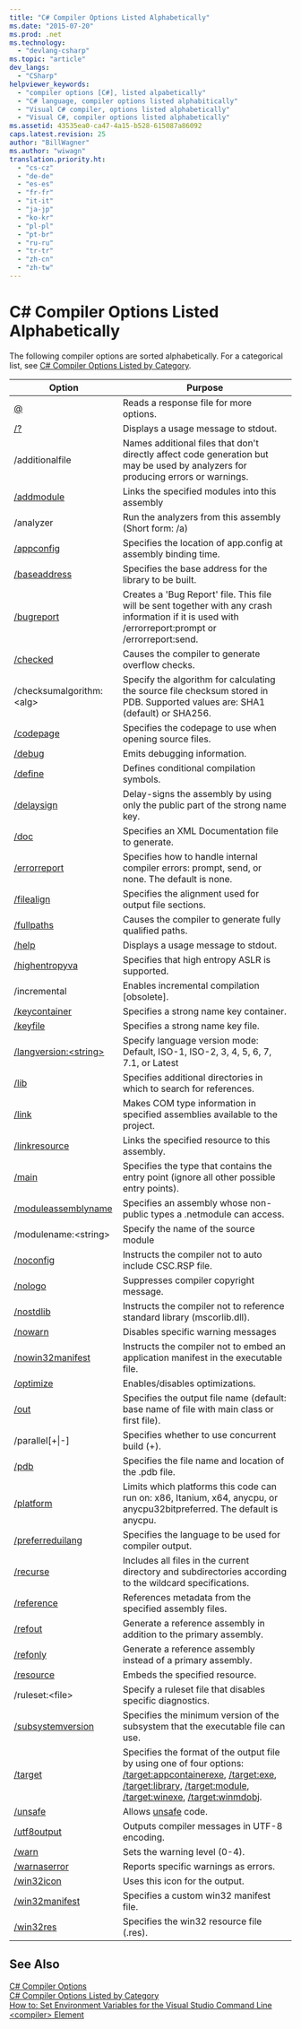 ```yaml
---
title: "C# Compiler Options Listed Alphabetically"
ms.date: "2015-07-20"
ms.prod: .net
ms.technology: 
  - "devlang-csharp"
ms.topic: "article"
dev_langs: 
  - "CSharp"
helpviewer_keywords: 
  - "compiler options [C#], listed alpabetically"
  - "C# language, compiler options listed alphabitically"
  - "Visual C# compiler, options listed alphabetically"
  - "Visual C#, compiler options listed alphabetically"
ms.assetid: 43535ea0-ca47-4a15-b528-615087a86092
caps.latest.revision: 25
author: "BillWagner"
ms.author: "wiwagn"
translation.priority.ht: 
  - "cs-cz"
  - "de-de"
  - "es-es"
  - "fr-fr"
  - "it-it"
  - "ja-jp"
  - "ko-kr"
  - "pl-pl"
  - "pt-br"
  - "ru-ru"
  - "tr-tr"
  - "zh-cn"
  - "zh-tw"
---
```

# C# Compiler Options Listed Alphabetically
The following compiler options are sorted alphabetically. For a categorical list, see [C# Compiler Options Listed by Category](../../../csharp/language-reference/compiler-options/listed-by-category.md).  
  
|Option|Purpose|  
|------------|-------------|  
|[@](../../../csharp/language-reference/compiler-options/response-file-compiler-option.md)|Reads a response file for more options.|  
|[/?](../../../csharp/language-reference/compiler-options/help-compiler-option.md)|Displays a usage message to stdout.|  
|/additionalfile|Names additional files that don't directly affect code generation but may be used by analyzers for producing errors or warnings.|  
|[/addmodule](../../../csharp/language-reference/compiler-options/addmodule-compiler-option.md)|Links the specified modules into this assembly|  
|/analyzer|Run the analyzers from this assembly (Short form: /a)|  
|[/appconfig](../../../csharp/language-reference/compiler-options/appconfig-compiler-option.md)|Specifies the location of app.config at assembly binding time.|  
|[/baseaddress](../../../csharp/language-reference/compiler-options/baseaddress-compiler-option.md)|Specifies the base address for the library to be built.|  
|[/bugreport](../../../csharp/language-reference/compiler-options/bugreport-compiler-option.md)|Creates a 'Bug Report' file. This file will be sent together with any crash information if it is used with /errorreport:prompt or /errorreport:send.|  
|[/checked](../../../csharp/language-reference/compiler-options/checked-compiler-option.md)|Causes the compiler to generate overflow checks.|  
|/checksumalgorithm:\<alg>|Specify the algorithm for calculating the source file checksum stored in PDB.  Supported values are: SHA1 (default) or SHA256.|  
|[/codepage](../../../csharp/language-reference/compiler-options/codepage-compiler-option.md)|Specifies the codepage to use when opening source files.|  
|[/debug](../../../csharp/language-reference/compiler-options/debug-compiler-option.md)|Emits debugging information.|  
|[/define](../../../csharp/language-reference/compiler-options/define-compiler-option.md)|Defines conditional compilation symbols.|  
|[/delaysign](../../../csharp/language-reference/compiler-options/delaysign-compiler-option.md)|Delay-signs the assembly by using only the public part of the strong name key.|  
|[/doc](../../../csharp/language-reference/compiler-options/doc-compiler-option.md)|Specifies an XML Documentation file to generate.|  
|[/errorreport](../../../csharp/language-reference/compiler-options/errorreport-compiler-option.md)|Specifies how to handle internal compiler errors: prompt, send, or none. The default is none.|  
|[/filealign](../../../csharp/language-reference/compiler-options/filealign-compiler-option.md)|Specifies the alignment used for output file sections.|  
|[/fullpaths](../../../csharp/language-reference/compiler-options/fullpaths-compiler-option.md)|Causes the compiler to generate fully qualified paths.|  
|[/help](../../../csharp/language-reference/compiler-options/help-compiler-option.md)|Displays a usage message to stdout.|  
|[/highentropyva](../../../csharp/language-reference/compiler-options/highentropyva-compiler-option.md)|Specifies that high entropy ASLR is supported.|  
|/incremental|Enables incremental compilation [obsolete].|  
|[/keycontainer](../../../csharp/language-reference/compiler-options/keycontainer-compiler-option.md)|Specifies a strong name key container.|  
|[/keyfile](../../../csharp/language-reference/compiler-options/keyfile-compiler-option.md)|Specifies a strong name key file.|  
|[/langversion:\<string>](../../../csharp/language-reference/compiler-options/langversion-compiler-option.md)|Specify language version mode: Default, ISO-1, ISO-2, 3, 4, 5, 6, 7, 7.1, or Latest |  
|[/lib](../../../csharp/language-reference/compiler-options/lib-compiler-option.md)|Specifies additional directories in which to search for references.|  
|[/link](../../../csharp/language-reference/compiler-options/link-compiler-option.md)|Makes COM type information in specified assemblies available to the project.|  
|[/linkresource](../../../csharp/language-reference/compiler-options/linkresource-compiler-option.md)|Links the specified resource to this assembly.|  
|[/main](../../../csharp/language-reference/compiler-options/main-compiler-option.md)|Specifies the type that contains the entry point (ignore all other possible entry points).|  
|[/moduleassemblyname](../../../csharp/language-reference/compiler-options/moduleassemblyname-compiler-option.md)|Specifies an assembly whose non-public types a .netmodule can access.|  
|/modulename:\<string>|Specify the name of the source module|  
|[/noconfig](../../../csharp/language-reference/compiler-options/noconfig-compiler-option.md)|Instructs the compiler not to auto include CSC.RSP file.|  
|[/nologo](../../../csharp/language-reference/compiler-options/nologo-compiler-option.md)|Suppresses compiler copyright message.|  
|[/nostdlib](../../../csharp/language-reference/compiler-options/nostdlib-compiler-option.md)|Instructs the compiler not to reference standard library (mscorlib.dll).|  
|[/nowarn](../../../csharp/language-reference/compiler-options/nowarn-compiler-option.md)|Disables specific warning messages|  
|[/nowin32manifest](../../../csharp/language-reference/compiler-options/nowin32manifest-compiler-option.md)|Instructs the compiler not to embed an application manifest in the executable file.|  
|[/optimize](../../../csharp/language-reference/compiler-options/optimize-compiler-option.md)|Enables/disables optimizations.|  
|[/out](../../../csharp/language-reference/compiler-options/out-compiler-option.md)|Specifies the output file name (default: base name of file with main class or first file).|  
|/parallel[+&#124;-]|Specifies whether to use concurrent build (+).|  
|[/pdb](../../../csharp/language-reference/compiler-options/pdb-compiler-option.md)|Specifies the file name and location of the .pdb file.|  
|[/platform](../../../csharp/language-reference/compiler-options/platform-compiler-option.md)|Limits which platforms this code can run on: x86, Itanium, x64, anycpu, or anycpu32bitpreferred. The default is anycpu.|  
|[/preferreduilang](../../../csharp/language-reference/compiler-options/preferreduilang-compiler-option.md)|Specifies the language to be used for compiler output.|  
|[/recurse](../../../csharp/language-reference/compiler-options/recurse-compiler-option.md)|Includes all files in the current directory and subdirectories according to the wildcard specifications.|  
|[/reference](../../../csharp/language-reference/compiler-options/reference-compiler-option.md)|References metadata from the specified assembly files.|  
|[/refout](refout-compiler-option.md)|Generate a reference assembly in addition to the primary assembly.|  
|[/refonly](refonly-compiler-option.md)|Generate a reference assembly instead of a primary assembly.|  
|[/resource](../../../csharp/language-reference/compiler-options/resource-compiler-option.md)|Embeds the specified resource.|  
|/ruleset:\<file>|Specify a ruleset file that disables specific diagnostics.|  
|[/subsystemversion](../../../csharp/language-reference/compiler-options/subsystemversion-compiler-option.md)|Specifies the minimum version of the subsystem that the executable file can use.|  
|[/target](../../../csharp/language-reference/compiler-options/target-compiler-option.md)|Specifies the format of the output file by using one of four options: [/target:appcontainerexe](../../../csharp/language-reference/compiler-options/target-appcontainerexe-compiler-option.md), [/target:exe](../../../csharp/language-reference/compiler-options/target-exe-compiler-option.md), [/target:library](../../../csharp/language-reference/compiler-options/target-library-compiler-option.md), [/target:module](../../../csharp/language-reference/compiler-options/target-module-compiler-option.md), [/target:winexe](../../../csharp/language-reference/compiler-options/target-winexe-compiler-option.md),  [/target:winmdobj](../../../csharp/language-reference/compiler-options/target-winmdobj-compiler-option.md).|  
|[/unsafe](../../../csharp/language-reference/compiler-options/unsafe-compiler-option.md)|Allows [unsafe](../../../csharp/language-reference/keywords/unsafe.md) code.|  
|[/utf8output](../../../csharp/language-reference/compiler-options/utf8output-compiler-option.md)|Outputs compiler messages in UTF-8 encoding.|  
|[/warn](../../../csharp/language-reference/compiler-options/warn-compiler-option.md)|Sets the warning level (0-4).|  
|[/warnaserror](../../../csharp/language-reference/compiler-options/warnaserror-compiler-option.md)|Reports specific warnings as errors.|  
|[/win32icon](../../../csharp/language-reference/compiler-options/win32icon-compiler-option.md)|Uses this icon for the output.|  
|[/win32manifest](../../../csharp/language-reference/compiler-options/win32manifest-compiler-option.md)|Specifies a custom win32 manifest file.|  
|[/win32res](../../../csharp/language-reference/compiler-options/win32res-compiler-option.md)|Specifies the win32 resource file (.res).|  
  
## See Also  
 [C# Compiler Options](../../../csharp/language-reference/compiler-options/index.md)   
 [C# Compiler Options Listed by Category](../../../csharp/language-reference/compiler-options/listed-by-category.md)   
 [How to: Set Environment Variables for the Visual Studio Command Line](../../../csharp/language-reference/compiler-options/how-to-set-environment-variables-for-the-visual-studio-command-line.md)   
 [\<compiler> Element](../../../framework/configure-apps/file-schema/compiler/compiler-element.md)
